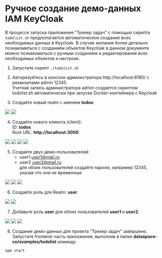 # Ручное создание демо-данных IAM KeyCloak

В процессе запуска приложения "Трекер задач" с помощью скрипта ```todolist.sh``` предполагается автоматическое создание всех необходимых данных в Keycloak. В случае желания более детально познакомиться с созданием объектов Keycloak в данном документе можно познакомиться с ручным созданием и редактирование всех необходимых объектов и настроек.

1. Запустите скрипт ```./todolist.sh``` 
2. Авторизуйтесь в консоли администратора http://localhost:8180/ с реквизитами admin 12345<br>
Учетная запись администратора admin создается скриптом todolist.sh автоматически при запуске Docker-контейнера с Keycloak

3. Создайте новый realm с именем **todos**:

![](../resources/3.png)
![](../resources/4.png)


4. Создайте нового клиента (client):<br>
ID: **todos**<br>
Root URL: **http://localhost:3000**

![](../resources/5.png)
![](../resources/6.png)
![](../resources/7.png)
![](../resources/8.png)


5. Создайте двух демо-пользователей:
    - user1  user1@mail.ru
    - user2  user2@mail.ru<br>
для обоих пользователей создайте пароли, например 12345, указав что они не временные

![](../resources/9.png)
![](../resources/10.png)
![](../resources/11.png)

6. Создайте роль для Realm: **user**

![](../resources/12.png)
![](../resources/13.png)

7. Добавьте роль **user** для обоих пользователей **user1** и **user2**:

![](../resources/14.png)
![](../resources/15.png)
![](../resources/16.png)

8. Создание демо-данных для проекта "Трекер задач" завершено. Запустите frontend-часть приложения, выполнив в папке **dataspace-ce/examples/todolist** команду:
```bash
npm start
```